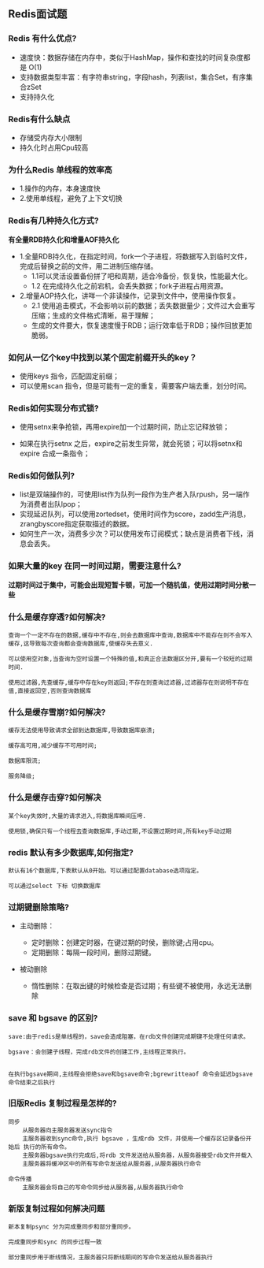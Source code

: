 ## Redis面试题
### Redis 有什么优点?
- 速度快：数据存储在内存中，类似于HashMap，操作和查找的时间复杂度都是 O(1)
- 支持数据类型丰富：有字符串string，字段hash，列表list，集合Set，有序集合zSet
- 支持持久化


### Redis有什么缺点
- 存储受内存大小限制
- 持久化时占用Cpu较高


### 为什么Redis 单线程的效率高
- 1.操作的内存，本身速度快
- 2.使用单线程，避免了上下文切换


### Redis有几种持久化方式?
**有全量RDB持久化和增量AOF持久化**
- 1.全量RDB持久化，在指定时间，fork一个子进程，将数据写入到临时文件，完成后替换之前的文件，用二进制压缩存储。
	- 1.1可以灵活设置备份拼了吧和周期，适合冷备份，恢复快，性能最大化。
	- 1.2 在完成持久化之前宕机，会丢失数据；fork子进程占用资源。
- 2.增量AOP持久化，讲咩一个非读操作，记录到文件中，使用操作恢复。
	- 2.1 使用追击模式，不会影响以前的数据；丢失数据量少；文件过大会重写压缩；生成的文件格式清晰，易于理解；
	- 生成的文件要大，恢复速度慢于RDB；运行效率低于RDB；操作回放更加脆弱。



### 如何从一亿个key中找到以某个固定前缀开头的key？
- 使用keys 指令，匹配固定前缀；
- 可以使用scan 指令，但是可能有一定的重复，需要客户端去重，划分时间。


### Redis如何实现分布式锁?
- 使用setnx来争抢锁，再用expire加一个过期时间，防止忘记释放锁；

- 如果在执行setnx 之后，expire之前发生异常，就会死锁；可以将setnx和expire 合成一条指令；


### Redis如何做队列?
- list是双端操作的，可使用list作为队列一段作为生产者入队rpush，另一端作为消费者出队lpop；
- 实现延迟队列，可以使用zortedset，使用时间作为score，zadd生产消息，zrangbyscore指定获取描述的数据。
- 如何生产一次，消费多少次？可以使用发布订阅模式；缺点是消费者下线，消息会丢失。


### 如果大量的key 在同一时间过期，需要注意什么?
**过期时间过于集中，可能会出现短暂卡顿，可加一个随机值，使用过期时间分散一些**


### 什么是缓存穿透?如何解决?
```
查询一个一定不存在的数据,缓存中不存在,则会去数据库中查询,数据库中不能存在则不会写入缓存,这导致每次查询都会查询数据库,使缓存失去意义.

可以使用空对象,当查询为空时设置一个特殊的值,和真正合法数据区分开,要有一个较短的过期时间.

使用过滤器,先查缓存,缓存中存在key则返回;不存在则查询过滤器,过滤器存在则说明不存在值,直接返回空,否则查询数据库
```


### 什么是缓存雪崩?如何解决?
```
缓存无法使用导致请求全部到达数据库,导致数据库崩溃;

缓存高可用,减少缓存不可用时间;

数据库限流;

服务降级;
```

### 什么是缓存击穿?如何解决
```
某个key失效时,大量的请求进入,将数据库瞬间压垮.

使用锁,确保只有一个线程去查询数据库,手动过期,不设置过期时间,所有key手动过期
```


### redis 默认有多少数据库,如何指定?
```
默认有16个数据库,下表默认从0开始。可以通过配置database选项指定。

可以通过select 下标 切换数据库
```


### 过期键删除策略?
- 主动删除：
	- 定时删除：创建定时器，在键过期的时侯，删除键;占用cpu。
	- 定期删除：每隔一段时间，删除过期键。

- 被动删除
	- 惰性删除：在取出键的时候检查是否过期；有些键不被使用，永远无法删除


### save 和 bgsave 的区别?
```
save:由于redis是单线程的，save会造成阻塞，在rdb文件创建完成期键不处理任何请求。

bgsave：会创建子线程，完成rdb文件的创建工作,主线程正常执行。


在执行bgsave期间,主线程会拒绝save和bgsave命令;bgrewritteaof 命令会延迟bgsave 命令结束之后执行
```

### 旧版Redis 复制过程是怎样的?
```
同步
	从服务器向主服务器发送sync指令
	主服务器收到sync命令,执行 bgsave ，生成rdb 文件，并使用一个缓存区记录备份开始后 执行的所有命令。
	主服务器bgsave执行完成后,将rdb 文件发送给从服务器，从服务器接受rdb文件并载入
	主服务器将缓冲区中的所有写命令发送给从服务器,从服务器执行命令

命令传播
	主服务器会将自己的写命令同步给从服务器,从服务器执行命令
```

### 新版复制过程如何解决问题
```
新本复制psync 分为完成重同步和部分重同步。

完成重同步和sync 的同步过程一致

部分重同步用于断线情况，主服务器只将断线期间的写命令发送给从服务器执行
```